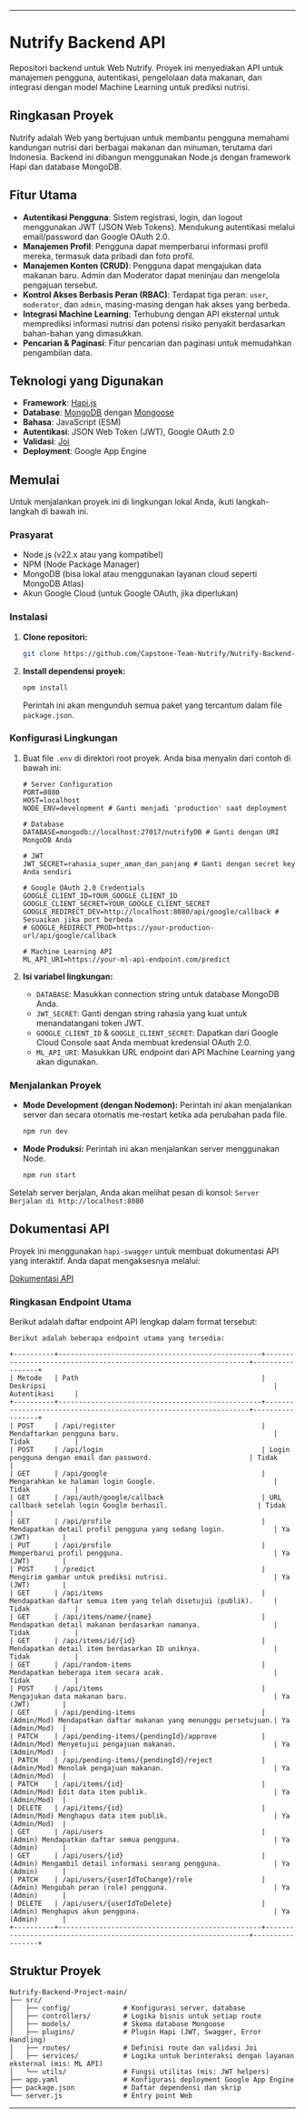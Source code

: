 
-----

# Nutrify Backend API

Repositori backend untuk Web Nutrify. Proyek ini menyediakan API untuk manajemen pengguna, autentikasi, pengelolaan data makanan, dan integrasi dengan model Machine Learning untuk prediksi nutrisi.

## Ringkasan Proyek

Nutrify adalah Web yang bertujuan untuk membantu pengguna memahami kandungan nutrisi dari berbagai makanan dan minuman, terutama dari Indonesia. Backend ini dibangun menggunakan Node.js dengan framework Hapi dan database MongoDB.

## Fitur Utama

  * **Autentikasi Pengguna**: Sistem registrasi, login, dan logout menggunakan JWT (JSON Web Tokens). Mendukung autentikasi melalui email/password dan Google OAuth 2.0.
  * **Manajemen Profil**: Pengguna dapat memperbarui informasi profil mereka, termasuk data pribadi dan foto profil.
  * **Manajemen Konten (CRUD)**: Pengguna dapat mengajukan data makanan baru. Admin dan Moderator dapat meninjau dan mengelola pengajuan tersebut.
  * **Kontrol Akses Berbasis Peran (RBAC)**: Terdapat tiga peran: `user`, `moderator`, dan `admin`, masing-masing dengan hak akses yang berbeda.
  * **Integrasi Machine Learning**: Terhubung dengan API eksternal untuk memprediksi informasi nutrisi dan potensi risiko penyakit berdasarkan bahan-bahan yang dimasukkan.
  * **Pencarian & Paginasi**: Fitur pencarian dan paginasi untuk memudahkan pengambilan data.

## Teknologi yang Digunakan

  * **Framework**: [Hapi.js](https://hapi.dev/)
  * **Database**: [MongoDB](https://www.mongodb.com/) dengan [Mongoose](https://mongoosejs.com/)
  * **Bahasa**: JavaScript (ESM)
  * **Autentikasi**: JSON Web Token (JWT), Google OAuth 2.0
  * **Validasi**: [Joi](https://joi.dev/)
  * **Deployment**: Google App Engine

## Memulai

Untuk menjalankan proyek ini di lingkungan lokal Anda, ikuti langkah-langkah di bawah ini.

### Prasyarat

  * Node.js (v22.x atau yang kompatibel)
  * NPM (Node Package Manager)
  * MongoDB (bisa lokal atau menggunakan layanan cloud seperti MongoDB Atlas)
  * Akun Google Cloud (untuk Google OAuth, jika diperlukan)

### Instalasi

1.  **Clone repositori:**

    ```sh
    git clone https://github.com/Capstone-Team-Nutrify/Nutrify-Backend-Project.git
    ```

2.  **Install dependensi proyek:**

    ```sh
    npm install
    ```

    Perintah ini akan mengunduh semua paket yang tercantum dalam file `package.json`.

### Konfigurasi Lingkungan

1.  Buat file `.env` di direktori root proyek. Anda bisa menyalin dari contoh di bawah ini:

    ```env
    # Server Configuration
    PORT=8080
    HOST=localhost
    NODE_ENV=development # Ganti menjadi 'production' saat deployment

    # Database
    DATABASE=mongodb://localhost:27017/nutrifyDB # Ganti dengan URI MongoDB Anda

    # JWT
    JWT_SECRET=rahasia_super_aman_dan_panjang # Ganti dengan secret key Anda sendiri

    # Google OAuth 2.0 Credentials
    GOOGLE_CLIENT_ID=YOUR_GOOGLE_CLIENT_ID
    GOOGLE_CLIENT_SECRET=YOUR_GOOGLE_CLIENT_SECRET
    GOOGLE_REDIRECT_DEV=http://localhost:8080/api/google/callback # Sesuaikan jika port berbeda
    # GOOGLE_REDIRECT_PROD=https://your-production-url/api/google/callback

    # Machine Learning API
    ML_API_URI=https://your-ml-api-endpoint.com/predict
    ```

2.  **Isi variabel lingkungan:**

      * `DATABASE`: Masukkan connection string untuk database MongoDB Anda.
      * `JWT_SECRET`: Ganti dengan string rahasia yang kuat untuk menandatangani token JWT.
      * `GOOGLE_CLIENT_ID` & `GOOGLE_CLIENT_SECRET`: Dapatkan dari Google Cloud Console saat Anda membuat kredensial OAuth 2.0.
      * `ML_API_URI`: Masukkan URL endpoint dari API Machine Learning yang akan digunakan.

### Menjalankan Proyek

  * **Mode Development (dengan Nodemon):**
    Perintah ini akan menjalankan server dan secara otomatis me-restart ketika ada perubahan pada file.

    ```sh
    npm run dev
    ```

  * **Mode Produksi:**
    Perintah ini akan menjalankan server menggunakan Node.

    ```sh
    npm run start
    ```

Setelah server berjalan, Anda akan melihat pesan di konsol:
`Server Berjalan di http://localhost:8080`

## Dokumentasi API

Proyek ini menggunakan `hapi-swagger` untuk membuat dokumentasi API yang interaktif. Anda dapat mengaksesnya melalui:

[Dokumentasi API](http://api.nutrify.web.id/documentation)

### Ringkasan Endpoint Utama

Berikut adalah daftar endpoint API lengkap dalam format tersebut:

```
Berikut adalah beberapa endpoint utama yang tersedia:

+----------+--------------------------------------------------+------------------------------------------------------------------+-----------------+
| Metode   | Path                                             | Deskripsi                                                        | Autentikasi     |
+----------+--------------------------------------------------+------------------------------------------------------------------+-----------------+
| POST     | /api/register                                    | Mendaftarkan pengguna baru.                                      | Tidak           |
| POST     | /api/login                                       | Login pengguna dengan email dan password.                        | Tidak           |
| GET      | /api/google                                      | Mengarahkan ke halaman login Google.                             | Tidak           |
| GET      | /api/auth/google/callback                        | URL callback setelah login Google berhasil.                      | Tidak           |
| GET      | /api/profile                                     | Mendapatkan detail profil pengguna yang sedang login.            | Ya (JWT)        |
| PUT      | /api/profile                                     | Memperbarui profil pengguna.                                     | Ya (JWT)        |
| POST     | /predict                                         | Mengirim gambar untuk prediksi nutrisi.                          | Ya (JWT)        |
| GET      | /api/items                                       | Mendapatkan daftar semua item yang telah disetujui (publik).     | Tidak           |
| GET      | /api/items/name/{name}                           | Mendapatkan detail makanan berdasarkan namanya.                  | Tidak           |
| GET      | /api/items/id/{id}                               | Mendapatkan detail item berdasarkan ID uniknya.                  | Tidak           |
| GET      | /api/random-items                                | Mendapatkan beberapa item secara acak.                           | Tidak           |
| POST     | /api/items                                       | Mengajukan data makanan baru.                                    | Ya (JWT)        |
| GET      | /api/pending-items                               | (Admin/Mod) Mendapatkan daftar makanan yang menunggu persetujuan.| Ya (Admin/Mod)  |
| PATCH    | /api/pending-items/{pendingId}/approve           | (Admin/Mod) Menyetujui pengajuan makanan.                        | Ya (Admin/Mod)  |
| PATCH    | /api/pending-items/{pendingId}/reject            | (Admin/Mod) Menolak pengajuan makanan.                           | Ya (Admin/Mod)  |
| PATCH    | /api/items/{id}                                  | (Admin/Mod) Edit data item publik.                               | Ya (Admin/Mod)  |
| DELETE   | /api/items/{id}                                  | (Admin/Mod) Menghapus data item publik.                          | Ya (Admin/Mod)  |
| GET      | /api/users                                       | (Admin) Mendapatkan daftar semua pengguna.                       | Ya (Admin)      |
| GET      | /api/users/{id}                                  | (Admin) Mengambil detail informasi seorang pengguna.             | Ya (Admin)      |
| PATCH    | /api/users/{userIdToChange}/role                 | (Admin) Mengubah peran (role) pengguna.                          | Ya (Admin)      |
| DELETE   | /api/users/{userIdToDelete}                      | (Admin) Menghapus akun pengguna.                                 | Ya (Admin)      |
+----------+--------------------------------------------------+------------------------------------------------------------------+-----------------+
```


## Struktur Proyek

```
Nutrify-Backend-Project-main/
├── src/
│   ├── config/             # Konfigurasi server, database
│   ├── controllers/        # Logika bisnis untuk setiap route
│   ├── models/             # Skema database Mongoose
│   ├── plugins/            # Plugin Hapi (JWT, Swagger, Error Handling)
│   ├── routes/             # Definisi route dan validasi Joi
│   ├── services/           # Logika untuk berinteraksi dengan layanan eksternal (mis: ML API)
│   └── utils/              # Fungsi utilitas (mis: JWT helpers)
├── app.yaml                # Konfigurasi deployment Google App Engine
├── package.json            # Daftar dependensi dan skrip
└── server.js               # Entry point Web
```

-----
